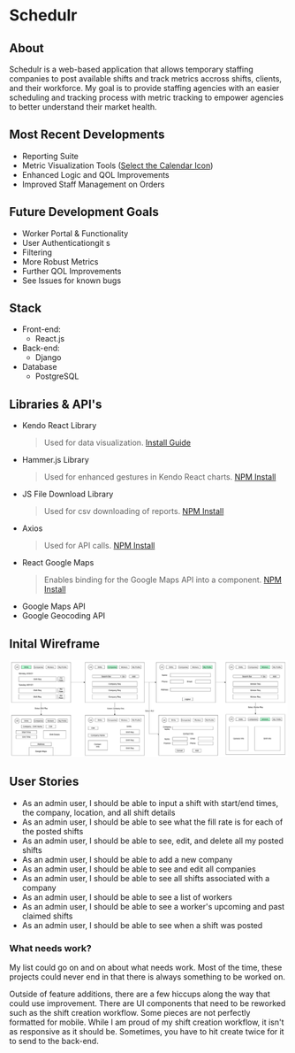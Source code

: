 # Schedulr

## About

Schedulr is a web-based application that allows temporary staffing companies to post available shifts and track metrics accross shifts, clients, and their workforce. My goal is to provide staffing agencies with an easier scheduling and tracking process with metric tracking to empower agencies to better understand their market health.

## Most Recent Developments
 - Reporting Suite
 - Metric Visualization Tools ([Select the Calendar Icon](https://schedulrapp.herokuapp.com/dashboard))
 - Enhanced Logic and QOL Improvements
 - Improved Staff Management on Orders

## Future Development Goals

 - Worker Portal & Functionality
 - User Authenticationgit s
 - Filtering
 - More Robust Metrics
 - Further QOL Improvements
 - See Issues for known bugs

## Stack

 - Front-end: 
    - React.js
 - Back-end: 
    - Django
 - Database
    - PostgreSQL

## Libraries & API's
- Kendo React Library
   > Used for data visualization.
   > [Install Guide](https://www.telerik.com/kendo-react-ui/getting-started/)
- Hammer.js Library
  > Used for enhanced gestures in Kendo React charts.
  > [NPM Install](https://www.npmjs.com/package/hammerjs)
- JS File Download Library
  > Used for csv downloading of reports.
  > [NPM Install](https://www.npmjs.com/package/js-file-download)
- Axios
  > Used for API calls.
  > [NPM Install](https://www.npmjs.com/package/axios)
- React Google Maps
  > Enables binding for the Google Maps API into a component.
  > [NPM Install](https://www.npmjs.com/package/@react-google-maps/api)
- Google Maps API
- Google Geocoding API 


## Inital Wireframe
![Admin View](./public/Admin_View.png)

## User Stories

 - As an admin user, I should be able to input a shift with start/end times, the company, location, and all shift details
 - As an admin user, I should be able to see what the fill rate is for each of the posted shifts
 - As an admin user, I should be able to see, edit, and delete all my posted shifts
 - As an admin user, I should be able to add a new company
 - As an admin user, I should be able to see and edit all companies
 - As an admin user, I should be able to see all shifts associated with a company
 - As an admin user, I should be able to see a list of workers
 - As an admin user, I should be able to see a worker's upcoming and past claimed shifts
 - As an admin user, I should be able to see when a shift was posted

### What needs work?
My list could go on and on about what needs work. Most of the time, these projects could never end in that there is always something to be worked on. 

Outside of feature additions, there are a few hiccups along the way that could use improvement. There are UI components that need to be reworked such as the shift creation workflow. Some pieces are not perfectly formatted for mobile. While I am proud of my shift creation workflow, it isn't as responsive as it should be. Sometimes, you have to hit create twice for it to send to the back-end.
